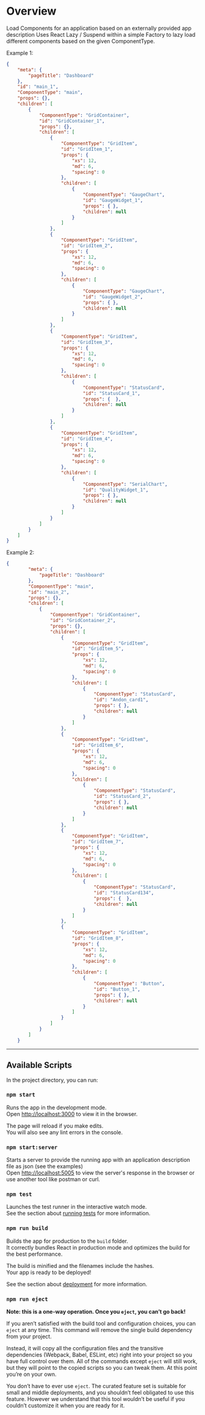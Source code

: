 # Overview

Load Components for an application based on an externally provided app description
Uses React Lazy / Suspend within a simple Factory to lazy load different components based on the given ComponentType.

Example 1:

```JSON
{
    "meta": {
        "pageTitle": "Dashboard"
    },
    "id": "main_1",
    "ComponentType": "main",
    "props": {},
    "children": [
        {
            "ComponentType": "GridContainer",
            "id": "GridContainer_1",
            "props": {},
            "children": [
                {
                    "ComponentType": "GridItem",
                    "id": "GridItem_1",
                    "props": {
                        "xs": 12,
                        "md": 6,
                        "spacing": 0
                    },
                    "children": [
                        {
                            "ComponentType": "GaugeChart",
                            "id": "GaugeWidget_1",
                            "props": { },
                            "children": null
                        }                
                    ]
                },
                {
                    "ComponentType": "GridItem",
                    "id": "GridItem_2",
                    "props": {
                        "xs": 12,
                        "md": 6,
                        "spacing": 0
                    },
                    "children": [
                        {
                            "ComponentType": "GaugeChart",
                            "id": "GaugeWidget_2",
                            "props": { },
                            "children": null
                        }                
                    ]
                },
                {
                    "ComponentType": "GridItem",
                    "id": "GridItem_3",
                    "props": {
                        "xs": 12,
                        "md": 6,
                        "spacing": 0
                    },
                    "children": [
                        {
                            "ComponentType": "StatusCard",
                            "id": "StatusCard_1",
                            "props": {  },
                            "children": null
                        }                
                    ]
                },
                {
                    "ComponentType": "GridItem",
                    "id": "GridItem_4",
                    "props": {
                        "xs": 12,
                        "md": 6,
                        "spacing": 0
                    },
                    "children": [
                        {
                            "ComponentType": "SerialChart",
                            "id": "QualityWidget_1",
                            "props": { },
                            "children": null
                        }                
                    ]
                }
            ]
        }
    ]
}
```

Example 2:
```JSON
{
        "meta": {
            "pageTitle": "Dashboard"
        },
        "ComponentType": "main",
        "id": "main_2",
        "props": {},
        "children": [
            {
                "ComponentType": "GridContainer",
                "id": "GridContainer_2",
                "props": {},
                "children": [
                    {
                        "ComponentType": "GridItem",
                        "id": "GridItem_5",
                        "props": {
                            "xs": 12,
                            "md": 6,
                            "spacing": 0
                        },
                        "children": [
                            {
                                "ComponentType": "StatusCard",
                                "id": "Andon_card1",
                                "props": { },
                                "children": null
                            }                
                        ]
                    },
                    {
                        "ComponentType": "GridItem",
                        "id": "GridItem_6",
                        "props": {
                            "xs": 12,
                            "md": 6,
                            "spacing": 0
                        },
                        "children": [
                            {
                                "ComponentType": "StatusCard",
                                "id": "StatusCard_2",
                                "props": { },
                                "children": null
                            }                
                        ]
                    },
                    {
                        "ComponentType": "GridItem",
                        "id": "GridItem_7",
                        "props": {
                            "xs": 12,
                            "md": 6,
                            "spacing": 0
                        },
                        "children": [
                            {
                                "ComponentType": "StatusCard",
                                "id": "StatusCard134",
                                "props": {  },
                                "children": null
                            }                
                        ]
                    },
                    {
                        "ComponentType": "GridItem",
                        "id": "GridItem_8",
                        "props": {
                            "xs": 12,
                            "md": 6,
                            "spacing": 0
                        },
                        "children": [
                            {
                                "ComponentType": "Button",
                                "id": "Button_1",
                                "props": { },
                                "children": null
                            }                
                        ]
                    }
                ]
            }
        ]
    }
```

------


## Available Scripts

In the project directory, you can run:

### `npm start`

Runs the app in the development mode.<br>
Open [http://localhost:3000](http://localhost:3000) to view it in the browser.

The page will reload if you make edits.<br>
You will also see any lint errors in the console.

### `npm start:server`

Starts a server to provide the running app with an application description file as json (see the examples)<br>
Open [http://localhost:5005](http://localhost:5005) to view the server's response in the browser or use another tool like postman or curl.


### `npm test`

Launches the test runner in the interactive watch mode.<br>
See the section about [running tests](https://facebook.github.io/create-react-app/docs/running-tests) for more information.

### `npm run build`

Builds the app for production to the `build` folder.<br>
It correctly bundles React in production mode and optimizes the build for the best performance.

The build is minified and the filenames include the hashes.<br>
Your app is ready to be deployed!

See the section about [deployment](https://facebook.github.io/create-react-app/docs/deployment) for more information.

### `npm run eject`

**Note: this is a one-way operation. Once you `eject`, you can’t go back!**

If you aren’t satisfied with the build tool and configuration choices, you can `eject` at any time. This command will remove the single build dependency from your project.

Instead, it will copy all the configuration files and the transitive dependencies (Webpack, Babel, ESLint, etc) right into your project so you have full control over them. All of the commands except `eject` will still work, but they will point to the copied scripts so you can tweak them. At this point you’re on your own.

You don’t have to ever use `eject`. The curated feature set is suitable for small and middle deployments, and you shouldn’t feel obligated to use this feature. However we understand that this tool wouldn’t be useful if you couldn’t customize it when you are ready for it.
